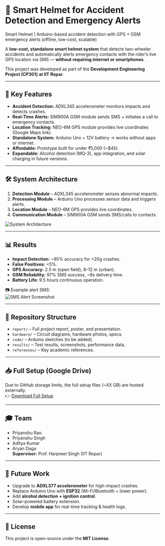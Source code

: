 # 🚨 Smart Helmet for Accident Detection and Emergency Alerts
Smart Helmet | Arduino-based accident detection with GPS + GSM emergency alerts (offline, low-cost, scalable)


A **low-cost, standalone smart helmet system** that detects two-wheeler accidents and
automatically alerts emergency contacts with the rider’s live GPS location via SMS —
**without requiring internet or smartphones**.

This project was developed as part of the **Development Engineering Project (CP301) at IIT Ropar**.

---

## 📌 Key Features
- **Accident Detection:** ADXL345 accelerometer monitors impacts and detects crashes.
- **Real-Time Alerts:** SIM900A GSM module sends SMS + initiates a call to emergency contacts.
- **Location Tracking:** NEO-6M GPS module provides live coordinates (Google Maps link).
- **Standalone System:** Arduino Uno + 12V battery → works without apps or internet.
- **Affordable:** Prototype built for under ₹5,000 (~$45).
- **Expandable:** Alcohol detection (MQ-3), app integration, and solar charging in future versions.

---

## 🛠️ System Architecture
1. **Detection Module** – ADXL345 accelerometer senses abnormal impacts.
2. **Processing Module** – Arduino Uno processes sensor data and triggers alerts.
3. **Location Module** – NEO-6M GPS provides live coordinates.
4. **Communication Module** – SIM900A GSM sends SMS/calls to contacts.

![System Architecture](hardware/circuit_schematic.png)

---

## 📊 Results
- **Impact Detection:** ~95% accuracy for >20g crashes.
- **False Positives:** <5%.
- **GPS Accuracy:** 2.5 m (open field), 8–12 m (urban).
- **GSM Reliability:** 97% SMS success, ~8s delivery time.
- **Battery Life:** 9.5 hours continuous operation.

📷 Example alert SMS:  
![SMS Alert Screenshot](results/sms_alert_screenshot.png)

---

## 📂 Repository Structure
- `report/` – Full project report, poster, and presentation.  
- `hardware/` – Circuit diagrams, hardware photos, specs.  
- `code/` – Arduino sketches (to be added).  
- `results/` – Test results, screenshots, performance data.  
- `references/` – Key academic references.

---

## 📥 Full Setup (Google Drive)
Due to GitHub storage limits, the full setup files (~XX GB) are hosted externally.  
👉 [Download Full Setup](YOUR_DRIVE_LINK_HERE)

---

## 🎓 Team
- Priyanshu Rao  
- Priyanshu Singh  
- Aditya Kumar  
- Aryan Daga  
**Supervisor:** Prof. Harpreet Singh (IIT Ropar)

---

## 📌 Future Work
- Upgrade to **ADXL377 accelerometer** for high-impact crashes.  
- Replace Arduino Uno with **ESP32** (Wi-Fi/Bluetooth + lower power).  
- Add **alcohol detection + ignition control**.  
- Solar-powered battery extension.  
- Develop **mobile app** for real-time tracking & health logs.  

---

## 📜 License
This project is open-source under the **MIT License**.
